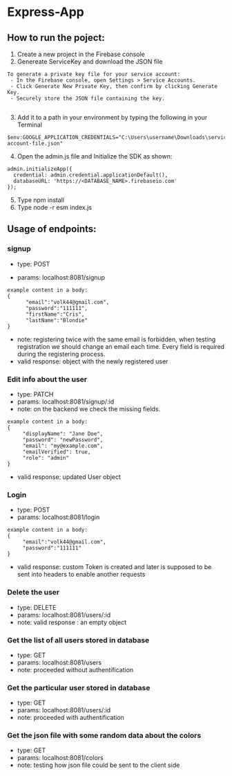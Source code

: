 # Express-App
## How to run the poject:

1. Create a new project in the Firebase console
2. Genereate ServiceKey and download the JSON file

```
To generate a private key file for your service account:
 - In the Firebase console, open Settings > Service Accounts.
 - Click Generate New Private Key, then confirm by clicking Generate Key.
 - Securely store the JSON file containing the key.
 
```
3. Add it to a path in your environment by typing the following in your Terminal
```
$env:GOOGLE_APPLICATION_CREDENTIALS="C:\Users\username\Downloads\service-account-file.json"
```
4. Open the admin.js file and Initialize the SDK as shown:
```
admin.initializeApp({
  credential: admin.credential.applicationDefault(),
  databaseURL: 'https://<DATABASE_NAME>.firebaseio.com'
});
```
5. Type npm install
6. Type node -r esm index.js


## Usage of endpoints:
###  signup

* type: POST 

* params:  localhost:8081/signup
```
example content in a body: 
{
      "email":"volk44@gmail.com",
      "password":"111111",
      "firstName":"Cris",
      "lastName":"Blondie"
}
```
* note: registering twice with the same email is forbidden, when testing registration we should change an email each time. Every field is required during the registering process.
* valid response: object with the newly registered user

### Edit info about the user
* type: PATCH
* params: localhost:8081/signup/:id
* note: on the backend we check the missing fields. 
```
example content in a body: 
{
     "displayName": "Jane Doe",
     "password": "newPassword",
     "email": "my@example.com",
     "emailVerified": true,
     "role": "admin"
}
```
* valid response:  updated User object

### Login
* type: POST
* params: localhost:8081/login
```
example content in a body: 
{
     "email":"volk44@gmail.com",
     "password":"111111"
}
```
* valid response:  custom Token is created and later is supposed to be sent into headers to enable another requests


### Delete the user
* type: DELETE
* params: localhost:8081/users/:id
* note: valid response : an empty object


### Get the list of all users stored in database
* type: GET
* params: localhost:8081/users
* note: proceeded without authentification

### Get the particular user stored in database  
* type: GET
* params: localhost:8081/users/:id
* note: proceeded with authentification

### Get the json file with some random data about the colors  
* type: GET
* params: localhost:8081/colors
* note: testing how json file could be sent to the client side


